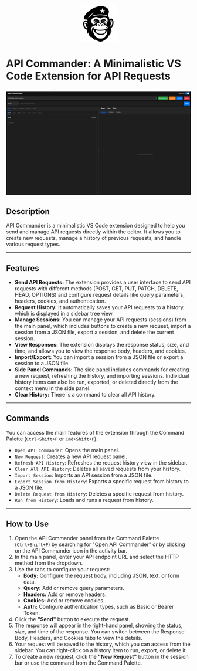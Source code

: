 <p align="center">
  <img src="icons/128.png" width="100" height="100" alt="Icon">
</p>

# API Commander: A Minimalistic VS Code Extension for API Requests

<p align="center">
  <img src="icons/screenshot.png" alt="Icon">
</p>

## Description

API Commander is a minimalistic VS Code extension designed to help you send and manage API requests directly within the editor. It allows you to create new requests, manage a history of previous requests, and handle various request types.

---

## Features

- **Send API Requests:** The extension provides a user interface to send API requests with different methods (POST, GET, PUT, PATCH, DELETE, HEAD, OPTIONS) and configure request details like query parameters, headers, cookies, and authentication.
- **Request History:** It automatically saves your API requests to a history, which is displayed in a sidebar tree view.
- **Manage Sessions:** You can manage your API requests (sessions) from the main panel, which includes buttons to create a new request, import a session from a JSON file, export a session, and delete the current session.
- **View Responses:** The extension displays the response status, size, and time, and allows you to view the response body, headers, and cookies.
- **Import/Export:** You can import a session from a JSON file or export a session to a JSON file.
- **Side Panel Commands:** The side panel includes commands for creating a new request, refreshing the history, and importing sessions. Individual history items can also be run, exported, or deleted directly from the context menu in the side panel.
- **Clear History:** There is a command to clear all API history.

---

## Commands

You can access the main features of the extension through the Command Palette (`Ctrl+Shift+P` or `Cmd+Shift+P`).

- `Open API Commander`: Opens the main panel.
- `New Request`: Creates a new API request panel.
- `Refresh API History`: Refreshes the request history view in the sidebar.
- `Clear All API History`: Deletes all saved requests from your history.
- `Import Session`: Imports an API session from a JSON file.
- `Export Session from History`: Exports a specific request from history to a JSON file.
- `Delete Request from History`: Deletes a specific request from history.
- `Run from History`: Loads and runs a request from history.

---

## How to Use

1.  Open the API Commander panel from the Command Palette (`Ctrl+Shift+P`) by searching for "Open API Commander" or by clicking on the API Commander icon in the activity bar.
2.  In the main panel, enter your API endpoint URL and select the HTTP method from the dropdown.
3.  Use the tabs to configure your request:
    - **Body:** Configure the request body, including JSON, text, or form data.
    - **Query:** Add or remove query parameters.
    - **Headers:** Add or remove headers.
    - **Cookies:** Add or remove cookies.
    - **Auth:** Configure authentication types, such as Basic or Bearer Token.
4.  Click the **"Send"** button to execute the request.
5.  The response will appear in the right-hand panel, showing the status, size, and time of the response. You can switch between the Response Body, Headers, and Cookies tabs to view the details.
6.  Your request will be saved to the history, which you can access from the sidebar. You can right-click on a history item to run, export, or delete it.
7.  To create a new request, click the **"New Request"** button in the session bar or use the command from the Command Palette.
